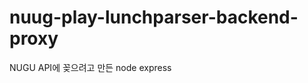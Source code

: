 nuug-play-lunchparser-backend-proxy
===================================
NUGU API에 꽂으려고 만든 node express 
